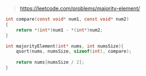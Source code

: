 > https://leetcode.com/problems/majority-element/

``` c
int compare(const void* num1, const void* num2)
{
    return *(int*)num1 - *(int*)num2;
}

int majorityElement(int* nums, int numsSize){
    qsort(nums, numsSize, sizeof(int), compare);
    
    return nums[numsSize / 2];
}
```